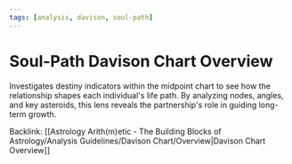 ```yaml
---
tags: [analysis, davison, soul-path]
---
```

# Soul-Path Davison Chart Overview

Investigates destiny indicators within the midpoint chart to see how the relationship shapes each individual's life path. By analyzing nodes, angles, and key asteroids, this lens reveals the partnership's role in guiding long-term growth.

Backlink: [[Astrology Arith(m)etic - The Building Blocks of Astrology/Analysis Guidelines/Davison Chart/Overview|Davison Chart Overview]]
